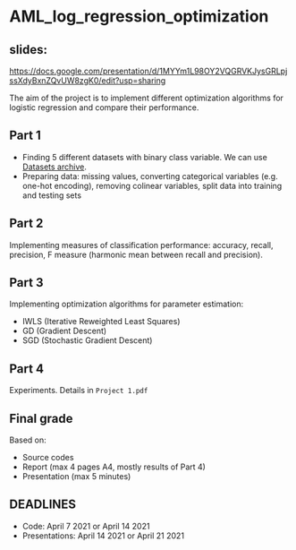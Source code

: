 # AML_log_regression_optimization

## slides:
https://docs.google.com/presentation/d/1MYYm1L98OY2VQGRVKJysGRLpjssXdyBxnZQvUW8zgK0/edit?usp=sharing

The aim of the project is to implement different optimization algorithms for logistic regression and  compare their performance. 

## Part 1

* Finding 5 different datasets with binary class variable. We can use [Datasets archive](https://archive.ics.uci.edu/). 
* Preparing data: missing values, converting categorical variables (e.g. one-hot encoding), removing colinear variables, split data into training and testing sets

## Part 2
Implementing measures of classification performance: accuracy, recall, precision, F measure (harmonic mean between recall and precision).

## Part 3
Implementing optimization algorithms for parameter estimation:
* IWLS (Iterative Reweighted Least Squares)
* GD (Gradient Descent)
* SGD (Stochastic Gradient Descent)

## Part 4 
Experiments. Details in `Project 1.pdf`

## Final grade
Based on:
* Source codes
* Report (max 4 pages A4, mostly results of Part 4)
* Presentation (max 5 minutes)

## DEADLINES 
* Code: April 7 2021 or April 14 2021
* Presentations: April 14 2021 or April 21 2021

